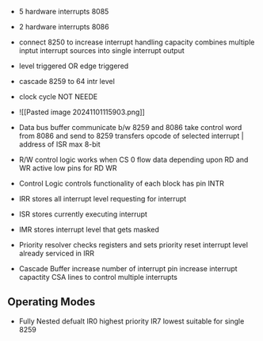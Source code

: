 - 5 hardware interrupts 8085
- 2 hardware interrupts 8086
- connect 8250 to increase interrupt handling capacity
	  combines multiple inptut interrupt sources into single interrupt output

- level triggered OR edge triggered
- cascade 8259 to 64 intr level
- clock cycle NOT NEEDE
- ![[Pasted image 20241101115903.png]]
- Data bus buffer
	  communicate b/w 8259 and 8086
	  take control word from 8086 and send to 8259
	  transfers opcode of selected interrupt | address of ISR
	  max 8-bit 
- R/W control logic
	  works when CS 0
	  flow data depending upon RD and WR
	  active low pins for RD WR
- Control Logic
	  controls functionality of each block
	  has pin INTR
- IRR 
	  stores all interrupt level requesting for interrupt
- ISR
	  stores currently executing interrupt
- IMR 
	  stores interrupt level that gets masked
- Priority resolver
	  checks registers and sets priority
	  reset interrupt level already serviced in IRR
- Cascade Buffer
	  increase number of interrupt pin
	  increase interrupt capactity
	  CSA lines to control multiple interrupts


## Operating Modes
- Fully Nested
	  defualt
	  IR0 highest priority IR7 lowest
	  suitable for single 8259
	  
